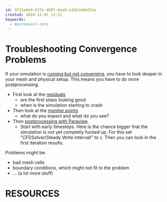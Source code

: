 ```yaml
---
id: 3f31e8e9-b57a-4607-bea0-e16b1b66d7ea
created: 2024-12-01 12:21
keywords: 
  - #permanent-note
---
```



Troubleshooting Convergence Problems
======================================================================

If your simulation is [running but not converging](../cfd-steps/solve-cfd-case.md#convergence), you have to look deaper in your mesh and physical setup. 
This means you have to do more postprocessing. 

* First look at the [residuals](../cfd-steps/postprocessing/residuals.md)  
    * are the first steps looking good
    * when is the simulation starting to crash
* Then look at the [monitor points](../cfd-steps/postprocessing/probes.md)
    * what do you expect and what do you see? 
* Then [postprocessing with Paraview](../cfd-steps/postprocessing/3d-data-with-paraview.md). 
    * Start with early timesteps. Here is the chance bigger that the simulation is not yet completly fucked up. 
      For this set "CFDSolver/Steady Write Intervall" to `1`. Then you can look in the first iteration results. 


Problems might be: 
* bad mesh cells
* boundary conditions, which might not fit to the problem
* ... (a lot more stuff)




RESOURCES
======================================================================
